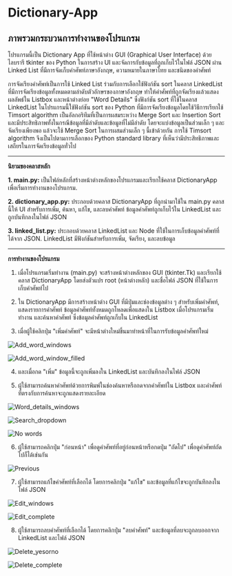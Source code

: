 # Dictionary-App

## ภาพรวมกระบวนการทำงานของโปรแกรม

โปรแกรมนี้เป็น Dictionary App ที่ใช้หน้าต่าง GUI (Graphical User Interface) ด้วยไลบรารี tkinter ของ Python ในการสร้าง UI และจัดการกับข้อมูลที่ถูกเก็บไว้ในไฟล์ JSON ผ่าน Linked List ที่มีการจัดเก็บคำศัพท์ภาษาอังกฤษ, ความหมายในภาษาไทย และชนิดของคำศัพท์

การจัดเรียงคำศัพท์เป็นการใช้ Linked List ร่วมกับการเลือกใช้ฟังก์ชัน sort ในคลาส LinkedList ที่มีการจัดเรียงข้อมูลทั้งหมดตามลำดับตัวอักษรของภาษาอังกฤษ ทำให้คำศัพท์ที่ถูกจัดเรียงแล้วแสดงผลลัพธ์ใน Listbox และหน้าต่างย่อย "Word Details" ซึ่งฟังก์ชัน sort ที่ใช้ในคลาส LinkedList ในโปรแกรมนี้ใช้ฟังก์ชัน sort ของ Python ที่มีการจัดเรียงข้อมูลโดยใช้วิธีการเรียกใช้ Timsort algorithm เป็นอัลกอริทึมที่เป็นการผสมระหว่าง Merge Sort และ Insertion Sort และมีประสิทธิภาพทั้งในกรณีข้อมูลที่มีลำดับและข้อมูลที่ไม่มีลำดับ โดยจะแบ่งข้อมูลเป็นส่วนเล็ก ๆ และจัดเรียงเพียงพอ แล้วจะใช้ Merge Sort ในการผสมส่วนเล็ก ๆ นี้เข้าด้วยกัน การใช้ Timsort algorithm จึงเป็นไปตามการเลือกของ Python standard library ที่เห็นว่ามีประสิทธิภาพและเสถียรในการจัดเรียงข้อมูลทั่วไป

---

__นิยามของคลาสหลัก__

__1. main.py:__ เป็นไฟล์หลักที่สร้างหน้าต่างหลักของโปรแกรมและเรียกใช้คลาส DictionaryApp เพื่อเริ่มการทำงานของโปรแกรม.

__2. dictionary_app.py:__ ประกอบด้วยคลาส DictionaryApp ที่ถูกนำมาใช้ใน main.py คลาสนี้ให้ UI สำหรับการเพิ่ม, ค้นหา, แก้ไข, และลบคำศัพท์ ข้อมูลคำศัพท์ถูกเก็บไว้ใน LinkedList และถูกบันทึกลงในไฟล์ JSON

__3. linked_list.py:__ ประกอบด้วยคลาส LinkedList และ Node ที่ใช้ในการเก็บข้อมูลคำศัพท์ที่ได้จาก JSON. LinkedList มีฟังก์ชันสำหรับการเพิ่ม, จัดเรียง, และลบข้อมูล

---

__การทำงานของโปรแกรม__

1. เมื่อโปรแกรมเริ่มทำงาน (main.py) จะสร้างหน้าต่างหลักของ GUI (tkinter.Tk) และเรียกใช้คลาส DictionaryApp โดยส่งตัวแปร root (หน้าต่างหลัก) และชื่อไฟล์ JSON ที่ใช้ในการเก็บคำศัพท์ไป  

2. ใน DictionaryApp มีการสร้างหน้าต่าง GUI ที่มีปุ่มและช่องข้อมูลต่าง ๆ สำหรับเพิ่มคำศัพท์, แสดงรายการคำศัพท์ ข้อมูลคำศัพท์ทั้งหมดถูกโหลดเพื่อแสดงใน Listbox เมื่อโปรแกรมเริ่มทำงาน และค้นหาคำศัพท์ ซึ่งข้อมูลคำศัพท์ถูกเก็บใน LinkedList 


3. เมื่อผู้ใช้คลิกปุ่ม "เพิ่มคำศัพท์" จะมีหน้าต่างใหม่ขึ้นมาทำหน้าที่ในการรับข้อมูลคำศัพท์ใหม่

![Add_word_windows](https://github.com/srpp0717/Dictionary-App/assets/148683906/7c0333f8-b6a5-42b0-9c10-246cfd12d2c7)

![Add_word_window_filled](https://github.com/srpp0717/Dictionary-App/assets/148683906/b49246dc-1a6b-410a-9618-ad6fbbf5e3db)

4. และเมื่อกด "เพิ่ม" ข้อมูลนี้จะถูกเพิ่มลงใน LinkedList และบันทึกลงในไฟล์ JSON

5. ผู้ใช้สามารถค้นหาคำศัพท์ด้วยการพิมพ์ในช่องค้นหาหรือกดจากคำศัพท์ใน Listbox และคำศัพท์ที่ตรงกับการค้นหาจะถูกแสดงรายละเอียด 

![Word_details_windows](https://github.com/srpp0717/Dictionary-App/assets/148683906/63a70681-c67d-459d-a1ae-fde314ac2261)

![Search_dropdown](https://github.com/srpp0717/Dictionary-App/assets/148683906/589f9c22-6647-4076-a3c5-457452934194)

![No words](https://github.com/srpp0717/Dictionary-App/assets/148683906/41012044-1399-4f43-bb45-94f822cdecd7)


6. ผู้ใช้สามารถคลิกปุ่ม "ก่อนหน้า" เพื่อดูคำศัพท์ที่อยู่ก่อนหน้าหรือกดปุ่ม "ถัดไป" เพื่อดูคำศัพท์ถัดไปก็ได้เช่นกัน

![Previous](https://github.com/srpp0717/Dictionary-App/assets/148683906/805faa04-f186-4202-9ac6-4e9027f2d584)
   
7. ผู้ใช้สามารถแก้ไขคำศัพท์ที่เลือกได้ โดยการคลิกปุ่ม "แก้ไข" และข้อมูลที่แก้ไขจะถูกบันทึกลงในไฟล์ JSON

![Edit_windows](https://github.com/srpp0717/Dictionary-App/assets/148683906/44d172ac-a48d-467b-b9fe-73ca339cb29f)

![Edit_complete](https://github.com/srpp0717/Dictionary-App/assets/148683906/fbfe17a5-7e79-422b-a80d-179dc553cedd)

8. ผู้ใช้สามารถลบคำศัพท์ที่เลือกได้ โดยการคลิกปุ่ม "ลบคำศัพท์" และข้อมูลที่ลบจะถูกลบออกจาก LinkedList และไฟล์ JSON

![Delete_yesorno](https://github.com/srpp0717/Dictionary-App/assets/148683906/e3e8220f-1dc8-444d-aedb-de3f221b812e)

![Delete_complete](https://github.com/srpp0717/Dictionary-App/assets/148683906/b3a622f1-1c54-4d08-a8de-287350bd2923)

